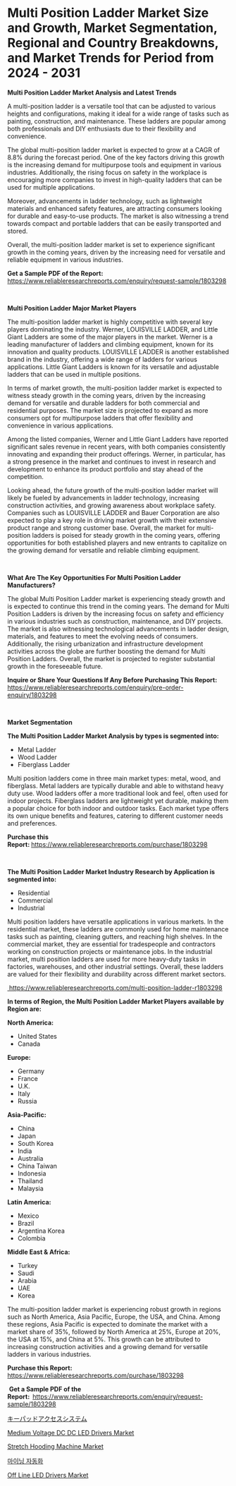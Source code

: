 <p><h1>Multi Position Ladder Market Size and Growth, Market Segmentation, Regional and Country Breakdowns, and Market Trends for Period from 2024 -  2031</h1></p><p><strong>Multi Position Ladder Market Analysis and Latest Trends</strong></p>
<p><p>A multi-position ladder is a versatile tool that can be adjusted to various heights and configurations, making it ideal for a wide range of tasks such as painting, construction, and maintenance. These ladders are popular among both professionals and DIY enthusiasts due to their flexibility and convenience.</p><p>The global multi-position ladder market is expected to grow at a CAGR of 8.8% during the forecast period. One of the key factors driving this growth is the increasing demand for multipurpose tools and equipment in various industries. Additionally, the rising focus on safety in the workplace is encouraging more companies to invest in high-quality ladders that can be used for multiple applications.</p><p>Moreover, advancements in ladder technology, such as lightweight materials and enhanced safety features, are attracting consumers looking for durable and easy-to-use products. The market is also witnessing a trend towards compact and portable ladders that can be easily transported and stored.</p><p>Overall, the multi-position ladder market is set to experience significant growth in the coming years, driven by the increasing need for versatile and reliable equipment in various industries.</p></p>
<p><strong>Get a Sample PDF of the Report:&nbsp;</strong> <a href="https://www.reliableresearchreports.com/enquiry/request-sample/1803298">https://www.reliableresearchreports.com/enquiry/request-sample/1803298</a></p>
<p>&nbsp;</p>
<p><strong>Multi Position Ladder Major Market Players</strong></p>
<p><p>The multi-position ladder market is highly competitive with several key players dominating the industry. Werner, LOUISVILLE LADDER, and Little Giant Ladders are some of the major players in the market. Werner is a leading manufacturer of ladders and climbing equipment, known for its innovation and quality products. LOUISVILLE LADDER is another established brand in the industry, offering a wide range of ladders for various applications. Little Giant Ladders is known for its versatile and adjustable ladders that can be used in multiple positions.</p><p>In terms of market growth, the multi-position ladder market is expected to witness steady growth in the coming years, driven by the increasing demand for versatile and durable ladders for both commercial and residential purposes. The market size is projected to expand as more consumers opt for multipurpose ladders that offer flexibility and convenience in various applications.</p><p>Among the listed companies, Werner and Little Giant Ladders have reported significant sales revenue in recent years, with both companies consistently innovating and expanding their product offerings. Werner, in particular, has a strong presence in the market and continues to invest in research and development to enhance its product portfolio and stay ahead of the competition.</p><p>Looking ahead, the future growth of the multi-position ladder market will likely be fueled by advancements in ladder technology, increasing construction activities, and growing awareness about workplace safety. Companies such as LOUISVILLE LADDER and Bauer Corporation are also expected to play a key role in driving market growth with their extensive product range and strong customer base. Overall, the market for multi-position ladders is poised for steady growth in the coming years, offering opportunities for both established players and new entrants to capitalize on the growing demand for versatile and reliable climbing equipment.</p></p>
<p>&nbsp;</p>
<p><strong>What Are The Key Opportunities For Multi Position Ladder Manufacturers?</strong></p>
<p><p>The global Multi Position Ladder market is experiencing steady growth and is expected to continue this trend in the coming years. The demand for Multi Position Ladders is driven by the increasing focus on safety and efficiency in various industries such as construction, maintenance, and DIY projects. The market is also witnessing technological advancements in ladder design, materials, and features to meet the evolving needs of consumers. Additionally, the rising urbanization and infrastructure development activities across the globe are further boosting the demand for Multi Position Ladders. Overall, the market is projected to register substantial growth in the foreseeable future.</p></p>
<p><strong>Inquire or Share Your Questions If Any Before Purchasing This Report:</strong> <a href="https://www.reliableresearchreports.com/enquiry/pre-order-enquiry/1803298">https://www.reliableresearchreports.com/enquiry/pre-order-enquiry/1803298</a></p>
<p>&nbsp;</p>
<p><strong>Market Segmentation</strong></p>
<p><strong>The Multi Position Ladder Market Analysis by types is segmented into:</strong></p>
<p><ul><li>Metal Ladder</li><li>Wood Ladder</li><li>Fiberglass Ladder</li></ul></p>
<p><p>Multi position ladders come in three main market types: metal, wood, and fiberglass. Metal ladders are typically durable and able to withstand heavy duty use. Wood ladders offer a more traditional look and feel, often used for indoor projects. Fiberglass ladders are lightweight yet durable, making them a popular choice for both indoor and outdoor tasks. Each market type offers its own unique benefits and features, catering to different customer needs and preferences.</p></p>
<p><strong>Purchase this Report:&nbsp;</strong><a href="https://www.reliableresearchreports.com/purchase/1803298">https://www.reliableresearchreports.com/purchase/1803298</a></p>
<p>&nbsp;</p>
<p><strong>The Multi Position Ladder Market Industry Research by Application is segmented into:</strong></p>
<p><ul><li>Residential</li><li>Commercial</li><li>Industrial</li></ul></p>
<p><p>Multi position ladders have versatile applications in various markets. In the residential market, these ladders are commonly used for home maintenance tasks such as painting, cleaning gutters, and reaching high shelves. In the commercial market, they are essential for tradespeople and contractors working on construction projects or maintenance jobs. In the industrial market, multi position ladders are used for more heavy-duty tasks in factories, warehouses, and other industrial settings. Overall, these ladders are valued for their flexibility and durability across different market sectors.</p></p>
<p><a href="https://www.reliableresearchreports.com/multi-position-ladder-r1803298">&nbsp;https://www.reliableresearchreports.com/multi-position-ladder-r1803298</a></p>
<p><strong>In terms of Region, the Multi Position Ladder Market Players available by Region are:</strong></p>
<p>
    <p> <strong> North America: </strong>
        <ul>
            <li>United States</li>
            <li>Canada</li>
        </ul>
        </p> 
    <p> <strong> Europe: </strong>
        <ul>
            <li>Germany</li>
            <li>France</li>
            <li>U.K.</li>
            <li>Italy</li>
            <li>Russia</li>
        </ul>
        </p> 
    <p> <strong> Asia-Pacific: </strong>
        <ul>
            <li>China</li>
            <li>Japan</li>
            <li>South Korea</li>
            <li>India</li>
            <li>Australia</li>
            <li>China Taiwan</li>
            <li>Indonesia</li>
            <li>Thailand</li>
            <li>Malaysia</li>
        </ul>
        </p> 
    <p> <strong> Latin America: </strong>
        <ul>
            <li>Mexico</li>
            <li>Brazil</li>
            <li>Argentina Korea</li>
            <li>Colombia</li>
        </ul>
        </p> 
    <p> <strong> Middle East & Africa: </strong>
        <ul>
            <li>Turkey</li>
            <li>Saudi</li>
            <li>Arabia</li>
            <li>UAE</li>
            <li>Korea</li>
        </ul>
    </p>
    </p>
<p><p>The multi-position ladder market is experiencing robust growth in regions such as North America, Asia Pacific, Europe, the USA, and China. Among these regions, Asia Pacific is expected to dominate the market with a market share of 35%, followed by North America at 25%, Europe at 20%, the USA at 15%, and China at 5%. This growth can be attributed to increasing construction activities and a growing demand for versatile ladders in various industries.</p></p>
<p><strong>Purchase this Report: </strong><a href="https://www.reliableresearchreports.com/purchase/1803298">https://www.reliableresearchreports.com/purchase/1803298</a></p>
<p>&nbsp;<strong>Get a Sample PDF of the Report:&nbsp;&nbsp;</strong><a href="https://www.reliableresearchreports.com/enquiry/request-sample/1803298">https://www.reliableresearchreports.com/enquiry/request-sample/1803298</a></p>
<p><strong></strong></p>
<p><p><a href="https://github.com/JacksonWiza1924/Market-Research-Report-List-1/blob/main/390062531501.md">キーパッドアクセスシステム</a></p><p><a href="https://www.linkedin.com/pulse/medium-voltage-dc-led-drivers-market-size-outlook-forecast-a4qcc?trackingId=cQk3KhOueVKdyf2hL14Z%2Fw%3D%3D">Medium Voltage DC DC LED Drivers Market</a></p><p><a href="https://github.com/Sherrillcrooksxa8i18ucf2m/Market-Research-Report-List-2/blob/main/stretch-hooding-machine-market.md">Stretch Hooding Machine Market</a></p><p><a href="https://github.com/RichardLueilwitz787/Market-Research-Report-List-1/blob/main/153025229017.md">마이닝 자동화</a></p><p><a href="https://www.linkedin.com/pulse/off-line-led-drivers-market-analysis-its-cagr-segmentation-vwxic?trackingId=Hr0vtjQh85n9sZS61EHglw%3D%3D">Off Line LED Drivers Market</a></p></p>